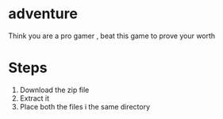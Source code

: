 # adventure
Think you are a pro gamer , beat this game to prove your worth

# Steps

1. Download the zip file
2. Extract it 
3. Place both the files i the same directory
